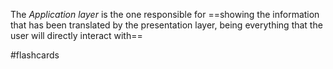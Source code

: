 The *Application layer* is the one responsible for ==showing the information that has been translated by the presentation layer, being everything that the user will directly interact with==

#flashcards 